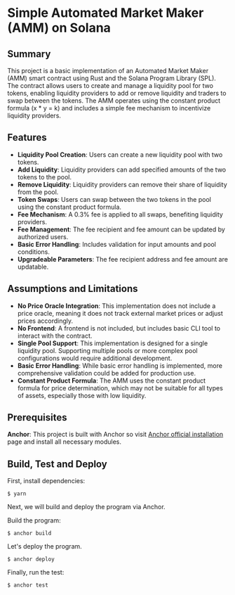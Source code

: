 # Simple Automated Market Maker (AMM) on Solana

## Summary

This project is a basic implementation of an Automated Market Maker (AMM) smart contract using Rust and the Solana Program Library (SPL). The contract allows users to create and manage a liquidity pool for two tokens, enabling liquidity providers to add or remove liquidity and traders to swap between the tokens. The AMM operates using the constant product formula (x * y = k) and includes a simple fee mechanism to incentivize liquidity providers.

## Features

- **Liquidity Pool Creation**: Users can create a new liquidity pool with two tokens.
- **Add Liquidity**: Liquidity providers can add specified amounts of the two tokens to the pool.
- **Remove Liquidity**: Liquidity providers can remove their share of liquidity from the pool.
- **Token Swaps**: Users can swap between the two tokens in the pool using the constant product formula.
- **Fee Mechanism**: A 0.3% fee is applied to all swaps, benefiting liquidity providers.
- **Fee Management**: The fee recipient and fee amount can be updated by authorized users.
- **Basic Error Handling**: Includes validation for input amounts and pool conditions.
- **Upgradeable Parameters**: The fee recipient address and fee amount are updatable.

## Assumptions and Limitations

- **No Price Oracle Integration**: This implementation does not include a price oracle, meaning it does not track external market prices or adjust prices accordingly.
- **No Frontend**: A frontend is not included, but includes basic CLI tool to interact with the contract.
- **Single Pool Support**: This implementation is designed for a single liquidity pool. Supporting multiple pools or more complex pool configurations would require additional development.
- **Basic Error Handling**: While basic error handling is implemented, more comprehensive validation could be added for production use.
- **Constant Product Formula**: The AMM uses the constant product formula for price determination, which may not be suitable for all types of assets, especially those with low liquidity.

## Prerequisites

**Anchor**: This project is built with Anchor so visit [Anchor official installation](https://www.anchor-lang.com/docs/installation) page and install all necessary modules.

## Build, Test and Deploy

First, install dependencies:

```
$ yarn
```

Next, we will build and deploy the program via Anchor.

Build the program:

```
$ anchor build
```

Let's deploy the program.
```
$ anchor deploy
```

Finally, run the test:

```
$ anchor test
```